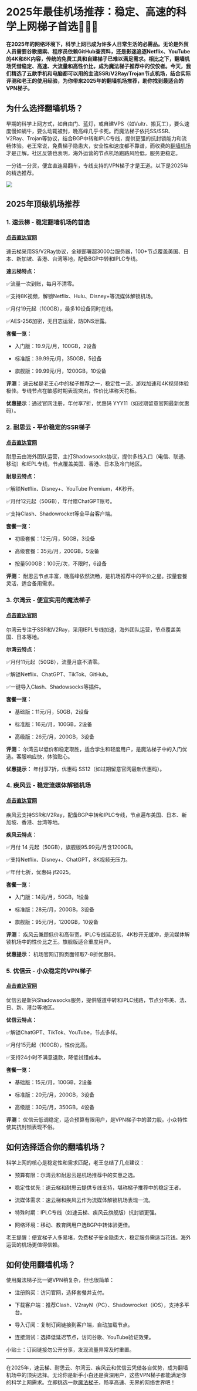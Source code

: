 # 2025年最佳机场推荐：稳定、高速的科学上网梯子首选🏅🏅🏅
**在2025年的网络环境下，科学上网已成为许多人日常生活的必需品。无论是外贸人员需要谷歌搜索、程序员依赖GitHub查资料，还是影迷追逐Netflix、YouTube的4K和8K内容，传统的免费工具和自建梯子已难以满足需求。相比之下，翻墙机场凭借稳定、高速、大流量和高性价比，成为魔法梯子推荐中的佼佼者。今天，我们精选了五款手机和电脑都可以用的主流SSR/V2Ray/Trojan节点机场，结合实际评测和老王的使用经验，为你带来2025年的翻墙机场推荐，助你找到最适合的VPN梯子。**

## 为什么选择翻墙机场？
早期的科学上网方式，如自由门、蓝灯，或自建VPS（如Vultr、搬瓦工），要么速度慢如蜗牛，要么动辄被封，晚高峰几乎卡死。而魔法梯子依托SS/SSR、V2Ray、Trojan等协议，结合BGP中转和IPLC专线，提供更强的抗封锁能力和流畅体验。老王常说，免费梯子隐患大，安全性和速度都不靠谱，而收费的[翻墙机场](https://gitlab.com/best_vpn1/2025)才是正解。社区反馈也表明，海外运营的节点机场跑路风险低，服务更稳定。

一分钱一分货，便宜直连易翻车，专线支持的VPN梯子才是王道。以下是2025年的精选推荐。

![](https://www.cnvintage.org/assets/files/2025-03-04/1741102202-30842-d8ee3e81-cb99-441e-9228-b7a26eb16454.jpeg)

## 2025年顶级机场推荐
### 1. 速云梯 - 稳定翻墙机场的首选
#### [点击直达官网](https://go.1vpn.cc/suyu)
速云梯采用SS/V2Ray协议，全球部署超3000台服务器，100+节点覆盖美国、日本、新加坡、香港、台湾等地，配备BGP中转和IPLC专线。

**速云梯特点：**

✅流量一次到账，每月不清零。

✅支持8K视频，解锁Netflix、Hulu、Disney+等流媒体解锁机场。

✅月付19元起（100GB），最多10设备同时在线。

✅AES-256加密，无日志运营，防DNS泄露。

**套餐一览：**
- 入门版：19.9元/月，100GB，2设备

- 标准版：39.99元/月，350GB，5设备

- 旗舰版：99.99元/月，1200GB，10设备

**评测：**
速云梯是老王心中的梯子推荐之一，稳定性一流，游戏加速和4K视频体验极佳。专线节点在敏感时期表现突出，性价比堪称天花板。

**优惠提示**：通过官网注册，年付享7折，优惠码 YYY11（如过期留意官网最新优惠码）。

### 2. 耐思云 - 平价稳定的SSR梯子
#### [点击直达官网](https://go.1vpn.cc/nisi)
耐思云由海外团队运营，主打Shadowsocks协议，提供多线入口（电信、联通、移动）和IEPL专线，节点覆盖美国、香港、日本及冷门地区。

**耐思云特点：**

✅解锁Netflix、Disney+、YouTube Premium，4K秒开。

✅月付12元起（50GB），年付赠ChatGPT账号。

✅支持Clash、Shadowrocket等全平台客户端。

**套餐一览：**
- 初级套餐：12元/月，50GB，3设备

- 高级套餐：35元/月，200GB，5设备

- 按量500GB：100元/次，不限时，6设备

**评测：**
耐思云节点丰富，晚高峰依然流畅，是机场推荐中的平价之星。按量套餐灵活，适合备用需求。



### 3. 尔湾云 - 便宜实用的魔法梯子
#### [点击直达官网](https://go.1vpn.cc/ewan)
尔湾云专注于SSR和V2Ray，采用IEPL专线加速，海外团队运营，节点覆盖美国、日本等地。

**尔湾云特点：**

✅月付11元起（50GB），流量月底不清零。

✅解锁Netflix、ChatGPT、TikTok、GitHub。

✅一键导入Clash、Shadowsocks等插件。

**套餐一览：**

- 基础版：11元/月，50GB，2设备

- 标准版：16元/月，100GB，2设备

- 高级版：26元/月，200GB，3设备

**评测：**
尔湾云以低价和稳定取胜，适合学生和轻度用户，是魔法梯子中的入门优选。客服响应快，体验贴心。

**优惠提示：** 年付享7折，优惠码 SS12（如过期留意官网最新优惠码）。

### 4. 疾风云 - 稳定流媒体解锁机场
#### [点击直达官网](https://go.1vpn.cc/jife)
疾风云支持SSR和V2Ray，配备BGP中转和IPLC专线，节点遍布美国、日本、新加坡、香港、台湾等地。

**疾风云特点：**

✅月付 14 元起（50GB），旗舰版95.99元/月含1200GB。

✅支持Netflix、Disney+、ChatGPT，8K视频无压力。

✅年付七折，优惠码 jf2025。

**套餐一览：**
- 入门版：14元/月，50GB，1设备

- 标准版：28元/月，200GB，3设备

- 旗舰版：95元/月，1200GB，10设备

**评测：** 
疾风云兼顾低价和高带宽，IPLC专线延迟低，4K秒开无缓冲，是流媒体解锁机场中的性价比之王。旗舰版适合重度用户。

**优惠提示：** 机场官网订购页面领取7-8折优惠码。

### 5. 优信云 - 小众稳定的VPN梯子
#### [点击直达官网](https://go.1vpn.cc/uxin)
优信云是新兴Shadowsocks服务，提供隧道中转和IPLC线路，节点分布美、法、日、新、港台等地区。

**优信云特点：**

✅解锁ChatGPT、TikTok、YouTube，节点多样。

✅月付15元起（100GB），性价比高。

✅支持24小时不满意退款，降低试错成本。

**套餐一览：**
- 基础版：15元/月，100GB，2设备

- 标准版：20元/月，200GB，3设备

- 高级版：30元/月，350GB，4设备

**评测：**
优信云低调稳定，适合预算有限用户，是VPN梯子中的潜力股。小众特性使其抗封锁表现不俗。

## 如何选择适合你的翻墙机场？
科学上网的核心是稳定性和需求匹配，老王总结了几点建议：
- 预算有限：尔湾云和耐思云是机场推荐中的实惠之选。

- 稳定性优先：速云梯和耐思云提供专线支持，堪称梯子推荐中的稳定王者。

- 流媒体需求：速云梯和疾风云作为流媒体解锁机场表现一流。

- 特殊时期：IPLC专线（如速云梯、疾风云旗舰版）抗封锁更强。

- 网络环境：移动、教育网用户选BGP中转体验更佳。

老王提醒：便宜梯子人多易堵，免费梯子安全隐患大，稳定服务需适当花钱。海外运营的机场更值得信赖。
## 如何使用翻墙机场？
使用魔法梯子比一键VPN稍复杂，但也很简单：
- 注册购买：访问官网，选择套餐并支付。

- 下载客户端：推荐Clash、V2rayN（PC）、Shadowrocket（iOS），支持多平台。

- 导入订阅：复制订阅链接到客户端，自动加载节点。

- 连接测试：选择低延迟节点，访问谷歌、YouTube验证效果。

小贴士：订阅链接勿公开分享，发现流量异常及时重置。

---
在2025年，速云梯、耐思云、尔湾云、疾风云和优信云凭借各自优势，成为翻墙机场中的顶尖选择。无论你是新手小白还是资深用户，这些VPN梯子都能满足你的科学上网需求。立即挑选一款[魔法梯子](https://github.com/2026-VPN/bestvpn)，畅享高速、无界的网络世界吧！

